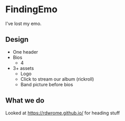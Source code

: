 # FindingEmo
I've lost my emo.
## Design
* One header
* Bios
  * 4
* 3+ assets
  * Logo
  * Click to stream our album (rickroll)
  * Band picture before bios

## What we do
Looked at https://rdwrome.github.io/ for heading stuff
